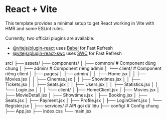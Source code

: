 # React + Vite

This template provides a minimal setup to get React working in Vite with HMR and some ESLint rules.

Currently, two official plugins are available:

- [@vitejs/plugin-react](https://github.com/vitejs/vite-plugin-react/blob/main/packages/plugin-react/README.md) uses [Babel](https://babeljs.io/) for Fast Refresh
- [@vitejs/plugin-react-swc](https://github.com/vitejs/vite-plugin-react-swc) uses [SWC](https://swc.rs/) for Fast Refresh

src/
├── assets/
├── components/
│ ├── common/ # Component dùng chung
│ ├── admin/ # Component riêng admin
│ └── client/ # Component riêng client
│
├── pages/
│ ├── admin/
│ │ ├── Home.jsx
│ │ ├── Movies.jsx
│ │ ├── Cinemas.jsx
│ │ ├── Showtimes.jsx
│ │ ├── Tickets.jsx
│ │ ├── Seats.jsx
│ │ ├── Users.jsx
│ │ ├── Statistics.jsx
│ │ └── Login.jsx
│ │
│ └── client/
│ ├── HomeClient.jsx
│ ├── Movies.jsx
│ ├── MovieDetail.jsx
│ ├── Showtimes.jsx
│ ├── Booking.jsx
│ ├── Seats.jsx
│ ├── Payment.jsx
│ ├── Profile.jsx
│ ├── LoginClient.jsx
│ └── Register.jsx
│
├── services/ # API gọi dữ liệu
├── config/ # Config chung
├── App.jsx
├── index.css
└── main.jsx
